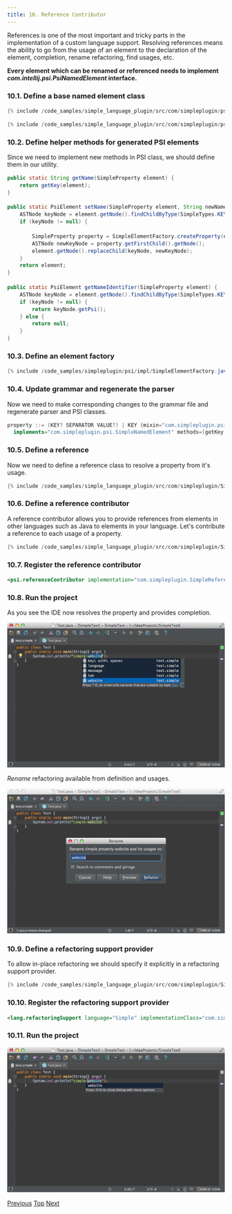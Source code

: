 ```yaml
---
title: 10. Reference Contributor
---
```



References is one of the most important and tricky parts in the implementation of a custom language support.
Resolving references means the ability to go from the usage of an element to the declaration of the element, completion, rename refactoring, find usages, etc.

**Every element which can be renamed or referenced needs to implement *com.intellij.psi.PsiNamedElement* interface.**

### 10.1. Define a base named element class

```java
{% include /code_samples/simple_language_plugin/src/com/simpleplugin/psi/SimpleNamedElement.java %}
```

```java
{% include /code_samples/simple_language_plugin/src/com/simpleplugin/psi/impl/SimpleNamedElementImpl.java %}
```

### 10.2. Define helper methods for generated PSI elements

Since we need to implement new methods in PSI class, we should define them in our utility.

```java
public static String getName(SimpleProperty element) {
    return getKey(element);
}

public static PsiElement setName(SimpleProperty element, String newName) {
    ASTNode keyNode = element.getNode().findChildByType(SimpleTypes.KEY);
    if (keyNode != null) {

        SimpleProperty property = SimpleElementFactory.createProperty(element.getProject(), newName);
        ASTNode newKeyNode = property.getFirstChild().getNode();
        element.getNode().replaceChild(keyNode, newKeyNode);
    }
    return element;
}

public static PsiElement getNameIdentifier(SimpleProperty element) {
    ASTNode keyNode = element.getNode().findChildByType(SimpleTypes.KEY);
    if (keyNode != null) {
        return keyNode.getPsi();
    } else {
        return null;
    }
}
```

### 10.3. Define an element factory

```java
{% include /code_samples/simpleplugin/psi/impl/SimpleElementFactory.java %}
```

### 10.4. Update grammar and regenerate the parser

Now we need to make corresponding changes to the grammar file and regenerate parser and PSI classes.

```java
property ::= (KEY? SEPARATOR VALUE?) | KEY {mixin="com.simpleplugin.psi.impl.SimpleNamedElementImpl"
  implements="com.simpleplugin.psi.SimpleNamedElement" methods=[getKey getValue getName setName getNameIdentifier]}
```

### 10.5. Define a reference

Now we need to define a reference class to resolve a property from it's usage.

```java
{% include /code_samples/simple_language_plugin/src/com/simpleplugin/SimpleReference.java %}
```

### 10.6. Define a reference contributor

A reference contributor allows you to provide references from elements in other languages such as Java to elements in your language.
Let's contribute a reference to each usage of a property.

```java
{% include /code_samples/simple_language_plugin/src/com/simpleplugin/SimpleReferenceContributor.java %}
```

### 10.7. Register the reference contributor

```xml
<psi.referenceContributor implementation="com.simpleplugin.SimpleReferenceContributor"/>
```

### 10.8. Run the project

As you see the IDE now resolves the property and provides completion.

![Reference Contributor](img/reference_contributor.png)

*Rename* refactoring available from definition and usages.

![Rename](img/rename.png)

### 10.9. Define a refactoring support provider

To allow in-place refactoring we should specify it explicitly in a refactoring support provider.

```java
{% include /code_samples/simple_language_plugin/src/com/simpleplugin/SimpleRefactoringSupportProvider.java %}
```

### 10.10. Register the refactoring support provider

```xml
<lang.refactoringSupport language="Simple" implementationClass="com.simpleplugin.SimpleRefactoringSupportProvider"/>
```

### 10.11. Run the project

![In Place Rename](img/in_place_rename.png)

[Previous](completion_contributor.md)
[Top](/tutorials/custom_language_support_tutorial.md)
[Next](find_usages_provider.md)



